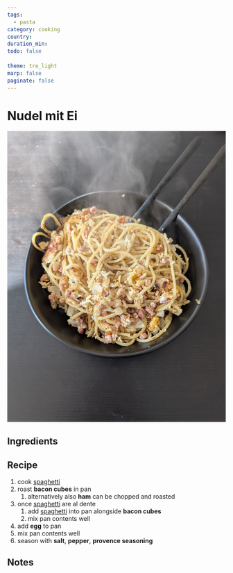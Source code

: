 ```yaml
---
tags:
  - pasta
category: cooking
country:
duration_min:
todo: false

theme: tre_light
marp: false
paginate: false
---
```


# Nudel mit Ei
![](../gfx/PXL_20250518_032953551.jpg)

## Ingredients

## Recipe
1. cook [spaghetti](Pasta.md)
1. roast **bacon cubes** in pan
    1. alternatively also **ham** can be chopped and roasted
1. once [spaghetti](Pasta.md) are al dente
    1. add [spaghetti](Pasta.md) into pan alongside **bacon cubes**
    1. mix pan contents well
1. add **egg** to pan
1. mix pan contents well
1. season with **salt**, **pepper**, **provence seasoning**

## Notes
